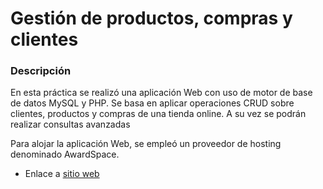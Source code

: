 # Gestión de productos, compras y clientes

### Descripción
En esta práctica se realizó una aplicación Web con uso de motor de base de datos MySQL y PHP. Se basa en aplicar operaciones CRUD sobre clientes, productos y compras de una tienda online. A su vez se podrán realizar consultas avanzadas

Para alojar la aplicación Web, se empleó un proveedor de hosting denominado AwardSpace.
* Enlace a [sitio web](http://desarrollo-aplicaciones-alu0101216126.atwebpages.com)
